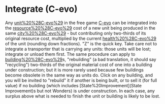 # Integrate (C-evo)

Any [unit%20%28C-evo%29](unit) in the free game [C-evo](C-evo) can be integrated into the [resource%20%28C-evo%29](resource) cost of a new unit being produced in the same [city%20%28C-evo%29](city) - but contributing only two-thirds of its original resource cost, multiplied by the current [health%20%28C-evo%29](health) of the unit (rounding down fractions). "Z" is the quick key. Take care not to integrate a transporter that is carrying any units: those units will be lost; integrate or unload them first.
The same procedure can apply to [building%20%28C-evo%29](building)s, "rebuilding" (a bad translation, it should say "recycling") two-thirds of the original material cost of one into a building under construction; but it is more rarely used because few buildings become obsolete in the same way as units do. Click on any building, and you will be invited to "rebuild" it if another is being built, or to sell it (for full value) if no building (which includes [State%20Improvement](State Improvement)s but not Wonders) is under construction.
In each case, any surplus above what is needed to finish the unit or building is likely to be lost.
